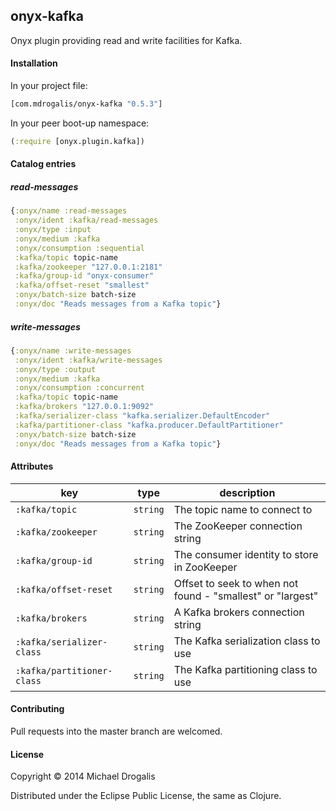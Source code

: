## onyx-kafka

Onyx plugin providing read and write facilities for Kafka.

#### Installation

In your project file:

```clojure
[com.mdrogalis/onyx-kafka "0.5.3"]
```

In your peer boot-up namespace:

```clojure
(:require [onyx.plugin.kafka])
```

#### Catalog entries

##### read-messages

```clojure
{:onyx/name :read-messages
 :onyx/ident :kafka/read-messages
 :onyx/type :input
 :onyx/medium :kafka
 :onyx/consumption :sequential
 :kafka/topic topic-name
 :kafka/zookeeper "127.0.0.1:2181"
 :kafka/group-id "onyx-consumer"
 :kafka/offset-reset "smallest"
 :onyx/batch-size batch-size
 :onyx/doc "Reads messages from a Kafka topic"}
```

##### write-messages

```clojure
{:onyx/name :write-messages
 :onyx/ident :kafka/write-messages
 :onyx/type :output
 :onyx/medium :kafka
 :onyx/consumption :concurrent
 :kafka/topic topic-name
 :kafka/brokers "127.0.0.1:9092"
 :kafka/serializer-class "kafka.serializer.DefaultEncoder"
 :kafka/partitioner-class "kafka.producer.DefaultPartitioner"
 :onyx/batch-size batch-size
 :onyx/doc "Reads messages from a Kafka topic"}
```

#### Attributes

|key                           | type      | description
|------------------------------|-----------|------------
|`:kafka/topic`                | `string`  | The topic name to connect to
|`:kafka/zookeeper`            | `string`  | The ZooKeeper connection string
|`:kafka/group-id`             | `string`  | The consumer identity to store in ZooKeeper
|`:kafka/offset-reset`         | `string`  | Offset to seek to when not found - "smallest" or "largest"
|`:kafka/brokers`              | `string`  | A Kafka brokers connection string
|`:kafka/serializer-class`     | `string`  | The Kafka serialization class to use
|`:kafka/partitioner-class`    | `string`  | The Kafka partitioning class to use

#### Contributing

Pull requests into the master branch are welcomed.

#### License

Copyright © 2014 Michael Drogalis

Distributed under the Eclipse Public License, the same as Clojure.